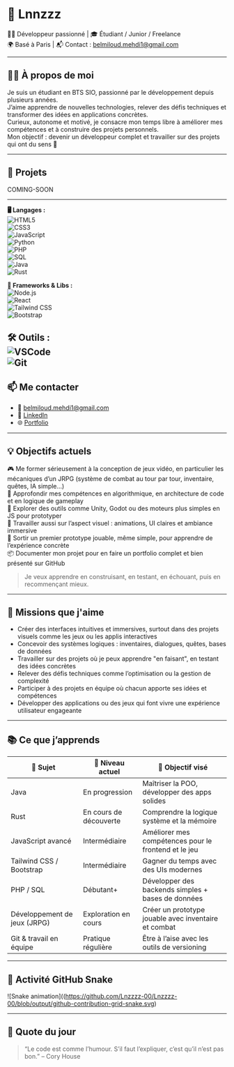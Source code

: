 # 👋 Lnnzzz

🧑‍💻 Développeur passionné | 🎓 Étudiant / Junior / Freelance  
🌍 Basé à Paris | 📬 Contact : belmiloud.mehdi1@gmail.com

---

## 🧑‍💻 À propos de moi

Je suis un étudiant en BTS SIO, passionné par le développement depuis plusieurs années.  
J’aime apprendre de nouvelles technologies, relever des défis techniques et transformer des idées en applications concrètes.  
Curieux, autonome et motivé, je consacre mon temps libre à améliorer mes compétences et à construire des projets personnels.  
Mon objectif : devenir un développeur complet et travailler sur des projets qui ont du sens 🚀

---

## 🚀 Projets

COMING-SOON

---

**🖥️ Langages :**  
![HTML5](https://img.shields.io/badge/-HTML5-black?style=flat-square&logo=html5)  
![CSS3](https://img.shields.io/badge/-CSS3-black?style=flat-square&logo=css3)  
![JavaScript](https://img.shields.io/badge/-JavaScript-black?style=flat-square&logo=javascript)  
![Python](https://img.shields.io/badge/-Python-black?style=flat-square&logo=python)  
![PHP](https://img.shields.io/badge/-PHP-black?style=flat-square&logo=php)  
![SQL](https://img.shields.io/badge/-SQL-black?style=flat-square&logo=mysql)  
![Java](https://img.shields.io/badge/-Java-black?style=flat-square&logo=java)  
![Rust](https://img.shields.io/badge/-Rust-black?style=flat-square&logo=rust)

**🧩 Frameworks & Libs :**  
![Node.js](https://img.shields.io/badge/-Node.js-black?style=flat-square&logo=node.js)  
![React](https://img.shields.io/badge/-React-black?style=flat-square&logo=react)  
![Tailwind CSS](https://img.shields.io/badge/-Tailwind%20CSS-black?style=flat-square&logo=tailwind-css)  
![Bootstrap](https://img.shields.io/badge/-Bootstrap-black?style=flat-square&logo=bootstrap)

**🛠️ Outils :**  
![VSCode](https://img.shields.io/badge/-VSCode-black?style=flat-square&logo=visual-studio-code)  
![Git](https://img.shields.io/badge/-Git-black?style=flat-square&logo=git)
---

## 📫 Me contacter

- 📧 [belmiloud.mehdi1@gmail.com](belmiloud.mehdi1@gmail.com)  
- 💼 [LinkedIn]([https://www.linkedin.com/in/tonprofil](https://fr.linkedin.com/in/mehdi-belmiloud-9656b9356))  
- 🌐 [Portfolio]()

---

## 💡 Objectifs actuels

🎮 Me former sérieusement à la conception de jeux vidéo, en particulier les mécaniques d’un JRPG (système de combat au tour par tour, inventaire, quêtes, IA simple…)  
🧠 Approfondir mes compétences en algorithmique, en architecture de code et en logique de gameplay  
🧰 Explorer des outils comme Unity, Godot ou des moteurs plus simples en JS pour prototyper  
🎨 Travailler aussi sur l’aspect visuel : animations, UI claires et ambiance immersive  
🚀 Sortir un premier prototype jouable, même simple, pour apprendre de l’expérience concrète  
📦 Documenter mon projet pour en faire un portfolio complet et bien présenté sur GitHub

> Je veux apprendre en construisant, en testant, en échouant, puis en recommençant mieux.

---

## 🎯 Missions que j'aime

- Créer des interfaces intuitives et immersives, surtout dans des projets visuels comme les jeux ou les applis interactives  
- Concevoir des systèmes logiques : inventaires, dialogues, quêtes, bases de données  
- Travailler sur des projets où je peux apprendre "en faisant", en testant des idées concrètes  
- Relever des défis techniques comme l’optimisation ou la gestion de complexité  
- Participer à des projets en équipe où chacun apporte ses idées et compétences  
- Développer des applications ou des jeux qui font vivre une expérience utilisateur engageante
  
---

## 📚 Ce que j’apprends

| 🧠 Sujet                            | 🔄 Niveau actuel         | 🎯 Objectif visé                          |
|------------------------------------|--------------------------|-------------------------------------------|
| Java                               | En progression           | Maîtriser la POO, développer des apps solides |
| Rust                               | En cours de découverte   | Comprendre la logique système et la mémoire |
| JavaScript avancé                  | Intermédiaire            | Améliorer mes compétences pour le frontend et le jeu |
| Tailwind CSS / Bootstrap           | Intermédiaire            | Gagner du temps avec des UIs modernes     |
| PHP / SQL                          | Débutant+                | Développer des backends simples + bases de données |
| Développement de jeux (JRPG)       | Exploration en cours     | Créer un prototype jouable avec inventaire et combat |
| Git & travail en équipe            | Pratique régulière       | Être à l’aise avec les outils de versioning |

---

## 🐍 Activité GitHub Snake

![Snake animation]((https://github.com/Lnzzzz-00/Lnzzzz-00/blob/output/github-contribution-grid-snake.svg)

---

## 📅 Quote du jour

> “Le code est comme l’humour. S’il faut l’expliquer, c’est qu’il n’est pas bon.” – Cory House
